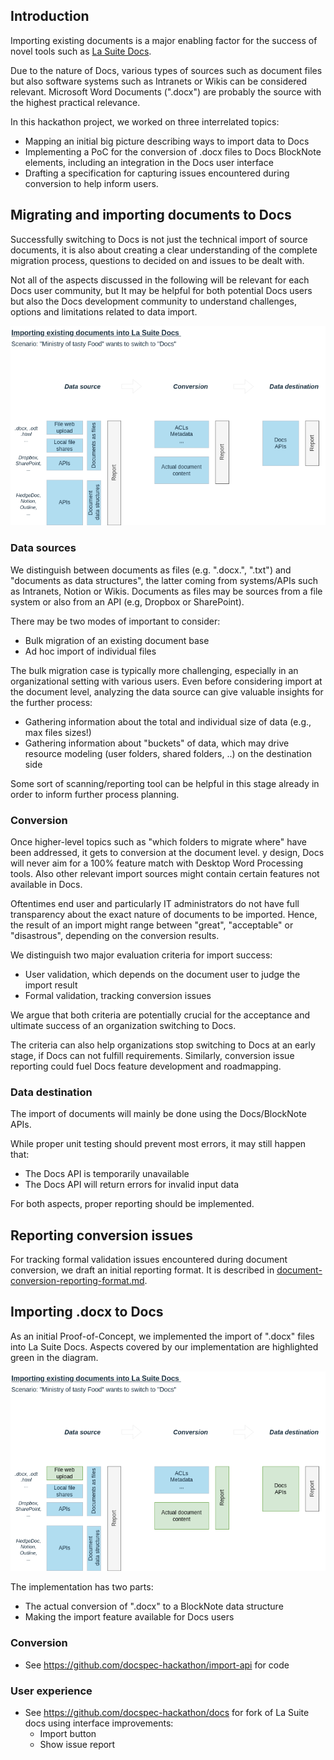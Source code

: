 ## Introduction

Importing existing documents is a major enabling factor for the success of novel tools such as [La Suite Docs](https://github.com/suitenumerique/docs).

Due to the nature of Docs, various types of sources such as document files but also software systems such as Intranets or Wikis can be considered relevant. Microsoft Word Documents (".docx") are probably the source with the highest practical relevance.

In this hackathon project, we worked on three interrelated topics:
- Mapping an initial big picture describing ways to import data to Docs
- Implementing a PoC for the conversion of .docx files to Docs BlockNote elements, including an integration in the Docs user interface
- Drafting a specification for capturing issues encountered during conversion to help inform users.

## Migrating and importing documents to Docs

Successfully switching to Docs is not just the technical import of source documents, it is also about creating a clear understanding of the complete migration process, questions to decided on and issues to be dealt with.

Not all of the aspects discussed in the following will be relevant for each Docs user community, but It may be helpful for both potential Docs users but also the Docs development community to understand challenges, options and limitations related to data import.

![Overview describing aspects in the migration of Documents to Docs](/assets/lasuite-docs-migration-big-picture.drawio.png)

### Data sources

We distinguish between documents as files (e.g. ".docx.", ".txt") and "documents as data structures", the latter coming from systems/APIs such as Intranets, Notion or Wikis. Documents as files may be sources from a file system or also from an API (e.g, Dropbox or SharePoint).

There may be two modes of important to consider:
- Bulk migration of an existing document base
- Ad hoc import of individual files

The bulk migration case is typically more challenging, especially in an organizational setting with various users. Even before considering import at the document level, analyzing the data source can give valuable insights for the further process:
- Gathering information about the total and individual size of data (e.g., max files sizes!)
- Gathering information about "buckets" of data, which may drive resource modeling (user folders, shared folders, ..) on the destination side

Some sort of scanning/reporting tool can be helpful in this stage already in order to inform further process planning.

### Conversion

Once higher-level topics such as "which folders to migrate where" have been addressed, it gets to conversion at the document level.  y design, Docs will never aim for a 100% feature match with Desktop Word Processing tools. Also other relevant import sources might contain certain features not available in Docs.

Oftentimes end user and particularly IT administrators do not have full transparency about the exact nature of documents to be imported. Hence, the result of an import might range between "great", "acceptable" or "disastrous", depending on the conversion results.

We distinguish two major evaluation criteria for import success:
- User validation, which depends on the document user to judge the import result
- Formal validation, tracking conversion issues 

We argue that both criteria are potentially crucial for the acceptance and ultimate success of an organization switching to Docs.

The criteria can also help organizations stop switching to Docs at an early stage, if Docs can not fulfill requirements. Similarly, conversion issue reporting could fuel Docs feature development and roadmapping.

### Data destination

The import of documents will mainly be done using the Docs/BlockNote APIs.

While proper unit testing should prevent most errors, it may still happen that:
- The Docs API is temporarily unavailable
- The Docs API will return errors for invalid input data

For both aspects, proper reporting should be implemented.

## Reporting conversion issues

For tracking formal validation issues encountered during document conversion, we draft an initial reporting format. It is described in [document-conversion-reporting-format.md](document-conversion-reporting-format.md).

## Importing .docx to Docs

As an initial Proof-of-Concept, we implemented the import of ".docx" files into La Suite Docs. Aspects covered by our implementation are highlighted green in the diagram.

![Overview describing aspects in the migration of Documents to Docs (highlighting implemented aspects)](/assets/lasuite-docs-migration-big-picture.drawio-highlighted.png)

The implementation has two parts:
- The actual conversion of ".docx" to a BlockNote data structure
- Making the import feature available for Docs users

### Conversion
- See https://github.com/docspec-hackathon/import-api for code

### User experience
- See https://github.com/docspec-hackathon/docs for fork of La Suite docs using interface improvements:
    - Import button 
    - Show issue report
    
